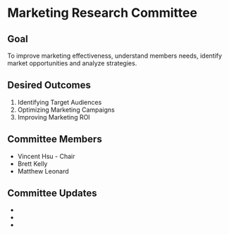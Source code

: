 # Marketing Research Committee

## Goal

To improve marketing effectiveness, understand members needs, identify market opportunities and analyze strategies.

## Desired Outcomes

1. Identifying Target Audiences
2. Optimizing Marketing Campaigns
3. Improving Marketing ROI

## Committee Members

* Vincent Hsu - Chair
* Brett Kelly
* Matthew Leonard

## Committee Updates
* 
* 
* 
